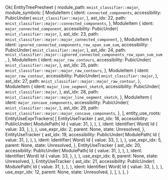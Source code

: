 Ok(
    EntityTreePresheet {
        module_path: `mnist_classifier::major`,
        module_symbols: [
            ModuleItem {
                ident: `connected_components`,
                accessibility: PubicUnder(
                    `mnist_classifier::major`,
                ),
                ast_idx: 22,
                path: `mnist_classifier::major::connected_components`,
            },
            ModuleItem {
                ident: `major_connected_component`,
                accessibility: PubicUnder(
                    `mnist_classifier::major`,
                ),
                ast_idx: 23,
                path: `mnist_classifier::major::major_connected_component`,
            },
            ModuleItem {
                ident: `ignored_connected_components_row_span_sum_sum`,
                accessibility: PubicUnder(
                    `mnist_classifier::major`,
                ),
                ast_idx: 24,
                path: `mnist_classifier::major::ignored_connected_components_row_span_sum_sum`,
            },
            ModuleItem {
                ident: `major_raw_contours`,
                accessibility: PubicUnder(
                    `mnist_classifier::major`,
                ),
                ast_idx: 25,
                path: `mnist_classifier::major::major_raw_contours`,
            },
            ModuleItem {
                ident: `major_raw_contour`,
                accessibility: PubicUnder(
                    `mnist_classifier::major`,
                ),
                ast_idx: 27,
                path: `mnist_classifier::major::major_raw_contour`,
            },
            ModuleItem {
                ident: `major_line_segment_sketch`,
                accessibility: PubicUnder(
                    `mnist_classifier::major`,
                ),
                ast_idx: 28,
                path: `mnist_classifier::major::major_line_segment_sketch`,
            },
            ModuleItem {
                ident: `major_concave_components`,
                accessibility: PubicUnder(
                    `mnist_classifier::major`,
                ),
                ast_idx: 29,
                path: `mnist_classifier::major::major_concave_components`,
            },
        ],
        entity_use_roots: EntityUseExprTrackers(
            [
                EntityUseTracker {
                    ast_idx: 18,
                    accessibility: PublicUnder(
                        ModulePath(
                            Id {
                                value: 31,
                            },
                        ),
                    ),
                    ident: Identifier(
                        Word(
                            Id {
                                value: 33,
                            },
                        ),
                    ),
                    use_expr_idx: 2,
                    parent: None,
                    state: Unresolved,
                },
                EntityUseTracker {
                    ast_idx: 19,
                    accessibility: PublicUnder(
                        ModulePath(
                            Id {
                                value: 31,
                            },
                        ),
                    ),
                    ident: Identifier(
                        Word(
                            Id {
                                value: 33,
                            },
                        ),
                    ),
                    use_expr_idx: 5,
                    parent: None,
                    state: Unresolved,
                },
                EntityUseTracker {
                    ast_idx: 20,
                    accessibility: PublicUnder(
                        ModulePath(
                            Id {
                                value: 31,
                            },
                        ),
                    ),
                    ident: Identifier(
                        Word(
                            Id {
                                value: 33,
                            },
                        ),
                    ),
                    use_expr_idx: 8,
                    parent: None,
                    state: Unresolved,
                },
                EntityUseTracker {
                    ast_idx: 21,
                    accessibility: PublicUnder(
                        ModulePath(
                            Id {
                                value: 31,
                            },
                        ),
                    ),
                    ident: Identifier(
                        Word(
                            Id {
                                value: 33,
                            },
                        ),
                    ),
                    use_expr_idx: 12,
                    parent: None,
                    state: Unresolved,
                },
            ],
        ),
    },
)